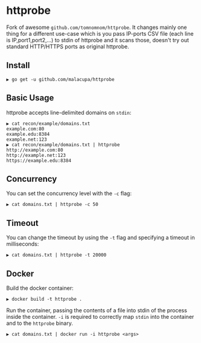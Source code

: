 # httprobe

Fork of awesome `github.com/tomnomnom/httprobe`. It changes mainly one thing for a different use-case which is you pass IP-ports CSV file (each line is IP,port1,port2,...) to stdin of httprobe and it scans those, doesn't try out standard HTTP/HTTPS ports as original httprobe.

## Install

```
▶ go get -u github.com/malacupa/httprobe
```

## Basic Usage

httprobe accepts line-delimited domains on `stdin`:

```
▶ cat recon/example/domains.txt
example.com:80
example.edu:8384
example.net:123
▶ cat recon/example/domains.txt | httprobe
http://example.com:80
http://example.net:123
https://example.edu:8384
```

## Concurrency

You can set the concurrency level with the `-c` flag:

```
▶ cat domains.txt | httprobe -c 50
```

## Timeout

You can change the timeout by using the `-t` flag and specifying a timeout in milliseconds:

```
▶ cat domains.txt | httprobe -t 20000
```

## Docker

Build the docker container:

```
▶ docker build -t httprobe .
```

Run the container, passing the contents of a file into stdin of the process inside the container. `-i` is required to correctly map `stdin` into the container and to the `httprobe` binary.

```
▶ cat domains.txt | docker run -i httprobe <args>
```

